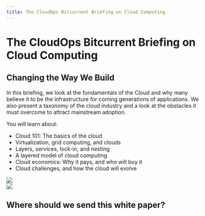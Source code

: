 ```yaml
---
title: The CloudOps Bitcurrent Briefing on Cloud Computing
---
```



<div class="landing-page">
    <!-- hero -->
    <div class="hero jumbotron reading-landing jumbotron-fluid">
        <div class="container-fluid">
            <div class="row">
                <div class="col-xl-6 offset-xl-2 col-lg-10 offset-lg-1 col-md-12">
                    <h1 class="display-4">The CloudOps Bitcurrent Briefing on Cloud Computing</h1>
                </div>
            </div>
        </div>
    </div>
    <div class="main-content">
        <div class="row">
            <div class="col-xl-4 offset-xl-2 without-bottom-line">
                <div class="workshop-prerequisites">
                    <h2>Changing the Way We Build</h2>
                    <p>In this briefing, we look at the fundamentals of the Cloud and why many believe it to be the infrastructure for coming generations of applications. We also present a taxonomy of the cloud industry and a look at the obstacles it must overcome to attract mainstream adoption.</p>
                    <p>You will learn about:</p>
                    <ul class="dashes">
                    <li>Cloud 101: The basics of the cloud</li>
                    <li>Virtualization, grid computing, and clouds</li>
                    <li>Layers, services, lock-in, and nesting</li>
                    <li>A layered model of cloud computing</li>
                    <li>Cloud economics: Why it pays, and who will buy it</li>
                    <li>Cloud challenges, and how the cloud will evolve</li>
                    </ul>
                </div>
            </div>
                <div class="col-xl-4 offset-xl-0 white-paper-image">
                <img src="/images/white-papers/cloudops-bitcurrent-briefing-on-cloud-computing.png">
            </div>
        </div>
            </div>
        </div>
    </div>
    <!-- contact us -->
    <div class="contact-us-card">
        <div class="row">
            <div class="col-xl-8 offset-xl-2 col-lg-10 offset-lg-1 col-md-12 col-sm-12 col-xs-12">
                <img src="/images/single-line-arrows.png">
            </div>
            <div
                class="col-xl-3 offset-xl-3 col-lg-3 offset-lg-1 col-md-10 offset-md-1 col-sm-10 offset-sm-1 col-xs-12">
                <h2>Where should we send this white paper?</h2>
            </div>
            <div
                class="col-xl-5 offset-xl-0 col-lg-6 offset-lg-1 col-md-8 offset-md-2 col-sm-10 offset-sm-1 col-xs-12 general-contact-form">
                <!--[if lte IE 8]>
<script charset="utf-8" type="text/javascript" src="//js.hsforms.net/forms/v2-legacy.js"></script>
<![endif]-->
<script charset="utf-8" type="text/javascript" src="//js.hsforms.net/forms/v2.js"></script>
<script>
  hbspt.forms.create({
	portalId: "732832",
	formId: "0a9d6e5c-2213-45e8-9a8b-8976e2350703"
});
</script>
            </div>
        </div>
    </div>
</div>